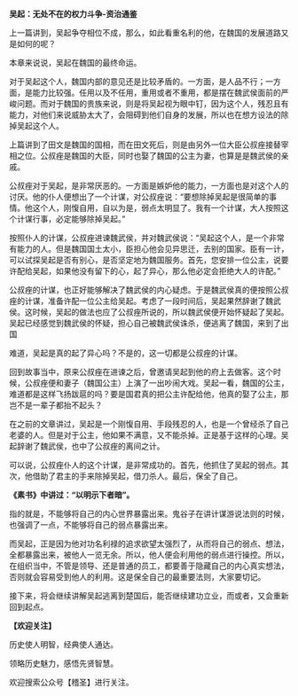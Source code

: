 **吴起：无处不在的权力斗争-资治通鉴**

上一篇讲到，吴起争夺相位不成，那么，如此看重名利的他，在魏国的发展道路又是如何的呢？

本章来说说，吴起在魏国的最终命运。

对于吴起这个人，魏国内部的意见还是比较矛盾的。一方面，是人品不行；一方面，是能力比较强。任用以及不任用，重用或者不重用，都是摆在魏武侯面前的严峻问题。而对于魏国的贵族来说，则是将吴起视为眼中钉，因为这个人，残忍且有能力，对他们来说威胁太大了，会阻碍到他们自身的发展，所以也在想方设法的除掉吴起这个人。

上篇讲到了田文是魏国的国相，而在田文死后，则是由另外一位大臣公叔痤接替宰相之位。公叔痤是魏国的大臣，同时也娶了魏国的公主为妻，也算是是魏武侯的亲戚。

公叔痤对于吴起，是非常厌恶的。一方面是嫉妒他的能力，一方面也是对这个人的讨厌。他的仆人便想出了一个计谋，对公叔痤说：“要想除掉吴起是很简单的事情。他这个人，刚愎自用，自以为是，弱点太明显了。我有一个计谋，大人按照这个计谋行事，必定能够除掉吴起。”

按照仆人的计谋，公叔痤进谏魏武侯，并对魏武侯说：“吴起这个人，是一个非常有能力的人。但是魏国国土太小，臣担心他会见异思迁，去别的国家。臣有一计，可以试探吴起是否有别心，是否坚定地为魏国服务。首先，您安排一位公主，说要许配给吴起，如果他没有留下的心，起了异心，那么他必定会拒绝大人的许配。”

公叔痤的计谋，也正好能够解决了魏武侯的内心疑虑。于是魏武侯真的便按照公叔痤的计谋，准备许配一位公主给吴起。考虑了一段时间后，吴起果然辞谢了魏武侯。这时候，吴起的做法也应了公叔痤所说的，所以魏武侯便开始怀疑起了吴起。吴起已经感觉到魏武侯的怀疑，担心自己被魏武侯诛杀，便逃离了魏国，来到了出国

难道，吴起是真的起了异心吗？不是的，这一切都是公叔痤的计谋。

回到故事当中，原来公叔痤在进谏之后，曾邀请吴起到他的府上去做客。这个时候，公叔痤便和妻子（魏国公主）上演了一出吵闹大戏。吴起一看，魏国的公主，难道都是这样飞扬跋扈的吗？要是国君真的把公主许配给他，他真的娶了公主，那岂不是一辈子都抬不起头？

在之前的文章讲过，吴起是一个刚愎自用、手段残忍的人，也是一个曾经杀了自己老婆的人。但是对于公主，他如果不满意，又不能杀掉。正是基于这样的心理。吴起辞谢了魏武侯，也中了公叔痤的离间之计。

可以说，公叔痤仆人的这个计谋，是非常成功的。首先，他抓住了吴起的弱点。其次，他借助了君主的手来除掉吴起，借刀杀人。最后，保全了自己。

**《素书》中讲过：“以明示下者暗”。**

指的就是，不能够将自己的内心世界暴露出来。鬼谷子在讲计谋游说法则的时候，也强调了一点，不能够将自己的弱点暴露出来。

而吴起，正是因为他对功名利禄的追求欲望太强烈了，从而将自己的弱点、想法，全都暴露出来，被他人一览无余。所以，他人便会利用他的弱点进行操控。所以，在组织当中，不管是领导、还是普通的员工，都要善于隐藏自己的内心真实想法，否则就会容易受到他人的利用。这是保全自己的最重要法则，大家要切记。

接下来，将会继续讲解吴起逃离到楚国后，能否继续建功立业，而或者，又会重新回到起点。

**【欢迎关注】**

历史使人明智，经典使人通达。

领略历史魅力，感悟先贤智慧。

欢迎搜索公众号【稽圣】进行关注。